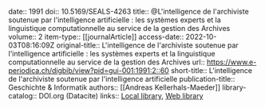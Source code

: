 date:: 1991
doi:: 10.5169/SEALS-4263
title:: @L'intelligence de l'archiviste soutenue par l'intelligence artificielle : les systèmes experts et la linguistique computationnelle au service de la gestion des Archives
volume:: 2
item-type:: [[journalArticle]]
access-date:: 2022-10-03T08:16:09Z
original-title:: L'intelligence de l'archiviste soutenue par l'intelligence artificielle : les systèmes experts et la linguistique computationnelle au service de la gestion des Archives
url:: https://www.e-periodica.ch/digbib/view?pid=gui-001:1991:2::60
short-title:: L'intelligence de l'archiviste soutenue par l'intelligence artificielle
publication-title:: Geschichte & Informatik
authors:: [[Andreas Kellerhals-Maeder]]
library-catalog:: DOI.org (Datacite)
links:: [Local library](zotero://select/groups/2386895/items/VCLBC92A), [Web library](https://www.zotero.org/groups/2386895/items/VCLBC92A)
